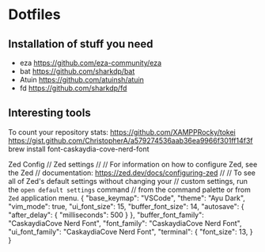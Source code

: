 # Dotfiles

## Installation of stuff you need

- eza https://github.com/eza-community/eza
- bat https://github.com/sharkdp/bat
- Atuin https://github.com/atuinsh/atuin
- fd https://github.com/sharkdp/fd

## Interesting tools

To count your repository stats: https://github.com/XAMPPRocky/tokei
https://gist.github.com/ChristopherA/a579274536aab36ea9966f301ff14f3f
brew install font-caskaydia-cove-nerd-font

Zed Config
// Zed settings
//
// For information on how to configure Zed, see the Zed
// documentation: https://zed.dev/docs/configuring-zed
//
// To see all of Zed's default settings without changing your
// custom settings, run the `open default settings` command
// from the command palette or from `Zed` application menu.
{
  "base_keymap": "VSCode",
  "theme": "Ayu Dark",
  "vim_mode": true,
  "ui_font_size": 15,
  "buffer_font_size": 14,
  "autosave": {
    "after_delay": {
      "milliseconds": 500
    }
  },
  "buffer_font_family": "CaskaydiaCove Nerd Font",
  "font_family": "CaskaydiaCove Nerd Font",
  "ui_font_family": "CaskaydiaCove Nerd Font",
  "terminal": {
    "font_size": 13,
  }
}

